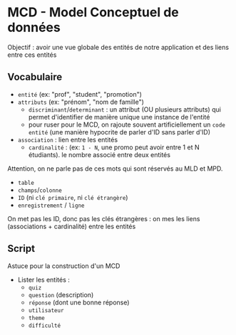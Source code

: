 # MCD - Model Conceptuel de données

Objectif : avoir une vue globale des entités de notre application et des liens entre ces entités

## Vocabulaire

- `entité` (ex: "prof", "student", "promotion")
- `attributs` (ex: "prénom", "nom de famille")
  - `discriminant`/`determinant` : un attribut (OU plusieurs attributs) qui permet d'identifier de manière unique une instance de l'entité
  - pour ruser pour le MCD, on rajoute souvent artificiellement un `code entité`  (une manière hypocrite de parler d'ID sans parler d'ID)
- `association` : lien entre les entités
  - `cardinalité` : (ex: `1 - N`, une promo peut avoir entre 1 et N étudiants). le nombre associé entre deux entités

Attention, on ne parle pas de ces mots qui sont réservés au MLD et MPD.

- `table`
- `champs`/`colonne`
- `ID` (ni `clé primaire`, ni `clé étrangère`)
- `enregistrement` / `ligne`

On met pas les ID, donc pas les clés étrangères : on mes les liens (associations + cardinalité) entre les entités

## Script

Astuce pour la construction d'un MCD

- Lister les entités :
  - `quiz`
  - `question` (description)
  - `réponse` (dont une bonne réponse)
  - `utilisateur`
  - `theme`
  - `difficulté`
